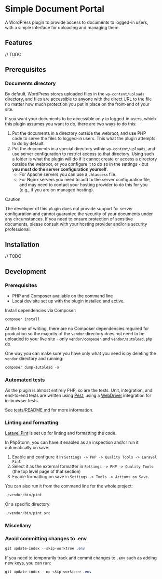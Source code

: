 # Simple Document Portal

A WordPress plugin to provide access to documents to logged-in users, with a simple interface for uploading and managing them.

## Features

// TODO

## Prerequisites

### Documents directory

By default, WordPress stores uploaded files in the `wp-content/uploads` directory, and files are accessible to anyone with the direct URL to the file no matter how much protection you put in place on the front-end of your site.

If you want your documents to be accessible only to logged-in users, which this plugin assumes you want to do, there are two ways to do this:

1. Put the documents in a directory outside the webroot, and use PHP code to serve the files to logged-in users. This what the plugin attempts to do by default.
2. Put the documents in a special directory within `wp-content/uploads`, and use server configuration to restrict access to that directory. Using such a folder is what the plugin will do if it cannot create or access a directory outside the webroot, or you configure it to do so in the settings - but **you must do the server configuration yourself**.
	- For Apache servers you can use a `.htaccess` file.
	- For Nginx servers you need to add to the server configuration file, and may need to contact your hosting provider to do this for you (e.g., if you are on managed hosting).

> [!CAUTION]
> The developer of this plugin does not provide support for server configuration and cannot guarantee the security of your documents under any circumstances. If you need to ensure protection of sensitive documents, please consult with your hosting provider and/or a security professional.

## Installation

// TODO

## Development

### Prerequisites
- PHP and Composer available on the command line
- Local dev site set up with the plugin installed and active.

Install dependencies via Composer:

```powershell
composer install
```

At the time of writing, there are no Composer dependencies required for production so the majority of the `vendor` directory does not need to be uploaded to your live site - only `vendor/composer` and `vendor/autoload.php` do.

One way you can make sure you have only what you need is by deleting the `vendor` directory and running:

```powershell
composer dump-autoload -o
```

### Automated tests

As the plugin is almost entirely PHP, so are the tests. Unit, integration, and end-to-end tests are written using [Pest](https://pestphp.com/), using a [WebDriver](https://www.selenium.dev/documentation/webdriver/) integration for in-browser tests.

See [tests/README.md](tests/README.md) for more information.

### Linting and formatting

[Laravel Pint](https://laravel.com/docs/pint) is set up for linting and formatting the code.

In PhpStorm, you can have it enabled as an inspection and/or run it automatically on save:
1. Enable and configure it in `Settings -> PHP -> Quality Tools -> Laravel Pint`
2. Select it as the external formatter in `Settings -> PHP -> Quality Tools` (the top level page of that section)
3. Enable formatting on save in `Settings -> Tools -> Actions on Save`.

You can also run it from the command line for the whole project:

```powershell
./vendor/bin/pint
```

Or a specific directory:

```powershell
./vendor/bin/pint src
```

### Miscellany

### Avoid committing changes to .env

```powershell
git update-index --skip-worktree .env
```

If you need to temporarily track and commit changes to `.env` such as adding new keys, you can run:

```powershell
git update-index --no-skip-worktree .env
```
